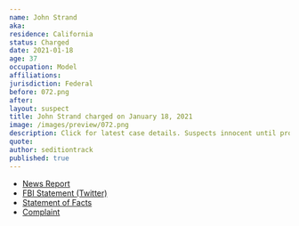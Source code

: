 ```yaml
---
name: John Strand
aka:
residence: California
status: Charged
date: 2021-01-18
age: 37
occupation: Model
affiliations:
jurisdiction: Federal
before: 072.png
after:
layout: suspect
title: John Strand charged on January 18, 2021
image: /images/preview/072.png
description: Click for latest case details. Suspects innocent until proven guilty.
quote:
author: seditiontrack
published: true
---
```


- [News Report](https://losangeles.cbslocal.com/2021/01/19/beverly-hills-salon-owner-gina-bisignano-2-others-arrested-for-capitol-riots/)
- [FBI Statement (Twitter)](https://twitter.com/FBILosAngeles/status/1351604985210040326?s=20)
- [Statement of Facts](https://www.justice.gov/opa/page/file/1356546/download)
- [Complaint](https://www.justice.gov/opa/page/file/1356551/download)